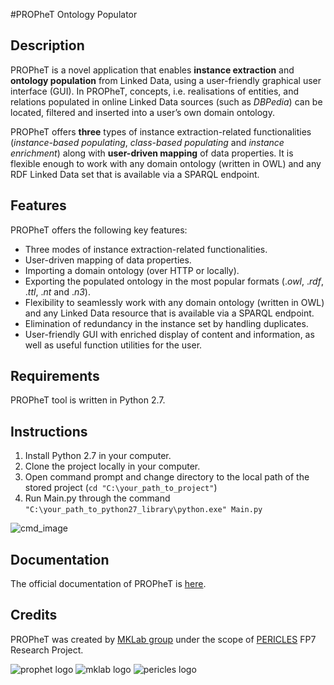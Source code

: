 #PROPheT Ontology Populator

Description
-------------
PROPheT is a novel application that enables **instance extraction** and **ontology population** from Linked Data, using a user-friendly graphical user interface (GUI). In PROPheT, concepts, i.e. realisations of entities, and relations populated in online Linked Data sources (such as *DBPedia*) can be located, filtered and inserted into a user’s own domain ontology. 

PROPheT offers **three** types of instance extraction-related functionalities (*instance-based populating*, *class-based populating* and *instance enrichment*) along with **user-driven mapping** of data properties. It is flexible enough to work with any domain ontology (written in OWL) and any RDF Linked Data set that is available via a SPARQL endpoint. 

Features
-----------
PROPheT offers the following key features:
* Three modes of instance extraction-related functionalities.
* User-driven mapping of data properties.
* Importing a domain ontology (over HTTP or locally).
* Exporting the populated ontology in the most popular formats (.*owl*, .*rdf*, .*ttl*, .*nt* and .*n3*).
* Flexibility to seamlessly work with any domain ontology (written in OWL) and any Linked Data resource that is available via a SPARQL endpoint.
* Elimination of redundancy in the instance set by handling duplicates.
* User-friendly GUI with enriched display of content and information, as well as useful function utilities for the user. 

Requirements
---------------
PROPheT tool is written in Python 2.7.

Instructions
--------------
1. Install Python 2.7 in your computer.
2. Clone the project locally in your computer.
3. Open command prompt and change directory to the local path of the stored project (``` cd "C:\your_path_to_project" ```)
4. Run Main.py through the command ``` "C:\your_path_to_python27_library\python.exe" Main.py ``` 

![cmd_image](https://raw.githubusercontent.com/MKLab-ITI/prophet/master/images/cmd.PNG)

Documentation
--------------
The official documentation of PROPheT is [here](http://mklab.iti.gr/prophet/).

Credits
-------------
PROPheT was created by [MKLab group](http://mklab.iti.gr/) under the scope of [PERICLES](http://pericles-project.eu/) FP7 Research Project.

![prophet logo](http://mklab.iti.gr/prophet/_static/logo.png) ![mklab logo](http://mklab.iti.gr/prophet/_static/mklab_logo.png) ![pericles logo](http://mklab.iti.gr/prophet/_static/pericles_logo.png)
